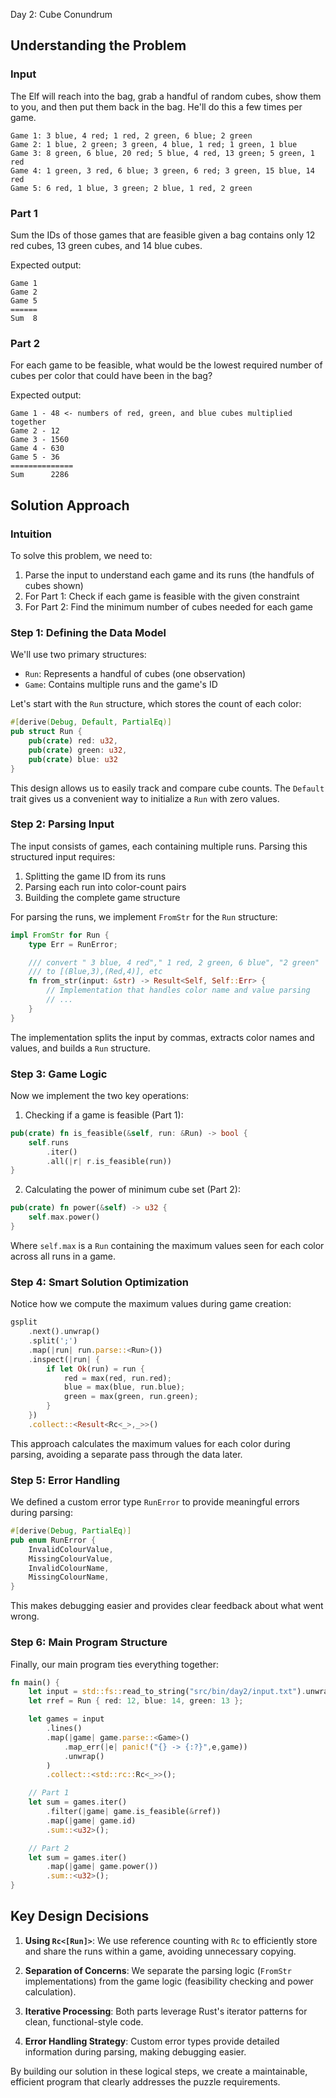 Day 2: Cube Conundrum

## Understanding the Problem

### Input
The Elf will reach into the bag, grab a handful of random cubes, show them to you, and then put them back in the bag. He'll do this a few times per game.

```
Game 1: 3 blue, 4 red; 1 red, 2 green, 6 blue; 2 green
Game 2: 1 blue, 2 green; 3 green, 4 blue, 1 red; 1 green, 1 blue
Game 3: 8 green, 6 blue, 20 red; 5 blue, 4 red, 13 green; 5 green, 1 red
Game 4: 1 green, 3 red, 6 blue; 3 green, 6 red; 3 green, 15 blue, 14 red
Game 5: 6 red, 1 blue, 3 green; 2 blue, 1 red, 2 green
```

### Part 1
Sum the IDs of those games that are feasible given a bag contains only 12 red cubes, 13 green cubes, and 14 blue cubes.

Expected output:
```
Game 1
Game 2
Game 5
======
Sum  8
```

### Part 2
For each game to be feasible, what would be the lowest required number of cubes per color that could have been in the bag?

Expected output:
```
Game 1 - 48 <- numbers of red, green, and blue cubes multiplied together
Game 2 - 12
Game 3 - 1560
Game 4 - 630
Game 5 - 36
==============
Sum      2286
```

## Solution Approach

### Intuition
To solve this problem, we need to:
1. Parse the input to understand each game and its runs (the handfuls of cubes shown)
2. For Part 1: Check if each game is feasible with the given constraint
3. For Part 2: Find the minimum number of cubes needed for each game

### Step 1: Defining the Data Model
We'll use two primary structures:
- `Run`: Represents a handful of cubes (one observation)
- `Game`: Contains multiple runs and the game's ID

Let's start with the `Run` structure, which stores the count of each color:

```rust
#[derive(Debug, Default, PartialEq)]
pub struct Run {
    pub(crate) red: u32,
    pub(crate) green: u32,
    pub(crate) blue: u32
}
```

This design allows us to easily track and compare cube counts. The `Default` trait gives us a convenient way to initialize a `Run` with zero values.

### Step 2: Parsing Input
The input consists of games, each containing multiple runs. Parsing this structured input requires:

1. Splitting the game ID from its runs
2. Parsing each run into color-count pairs
3. Building the complete game structure

For parsing the runs, we implement `FromStr` for the `Run` structure:

```rust
impl FromStr for Run {
    type Err = RunError;

    /// convert " 3 blue, 4 red"," 1 red, 2 green, 6 blue", "2 green"
    /// to [(Blue,3),(Red,4)], etc
    fn from_str(input: &str) -> Result<Self, Self::Err> {
        // Implementation that handles color name and value parsing
        // ...
    }
}
```

The implementation splits the input by commas, extracts color names and values, and builds a `Run` structure.

### Step 3: Game Logic
Now we implement the two key operations:

1. Checking if a game is feasible (Part 1):
```rust
pub(crate) fn is_feasible(&self, run: &Run) -> bool {
    self.runs
        .iter()
        .all(|r| r.is_feasible(run))
}
```

2. Calculating the power of minimum cube set (Part 2):
```rust
pub(crate) fn power(&self) -> u32 {
    self.max.power()
}
```

Where `self.max` is a `Run` containing the maximum values seen for each color across all runs in a game.

### Step 4: Smart Solution Optimization
Notice how we compute the maximum values during game creation:

```rust
gsplit
    .next().unwrap()
    .split(';')
    .map(|run| run.parse::<Run>())
    .inspect(|run| {
        if let Ok(run) = run {
            red = max(red, run.red);
            blue = max(blue, run.blue);
            green = max(green, run.green);
        }
    })
    .collect::<Result<Rc<_>,_>>()
```

This approach calculates the maximum values for each color during parsing, avoiding a separate pass through the data later.

### Step 5: Error Handling
We defined a custom error type `RunError` to provide meaningful errors during parsing:

```rust
#[derive(Debug, PartialEq)]
pub enum RunError {
    InvalidColourValue,
    MissingColourValue,
    InvalidColourName,
    MissingColourName,
}
```

This makes debugging easier and provides clear feedback about what went wrong.

### Step 6: Main Program Structure
Finally, our main program ties everything together:

```rust
fn main() {
    let input = std::fs::read_to_string("src/bin/day2/input.txt").unwrap_or_else(|e| panic!("{e}"));
    let rref = Run { red: 12, blue: 14, green: 13 };

    let games = input
        .lines()
        .map(|game| game.parse::<Game>()
            .map_err(|e| panic!("{} -> {:?}",e,game))
            .unwrap()
        )
        .collect::<std::rc::Rc<_>>();

    // Part 1
    let sum = games.iter()
        .filter(|game| game.is_feasible(&rref))
        .map(|game| game.id)
        .sum::<u32>();

    // Part 2
    let sum = games.iter()
        .map(|game| game.power())
        .sum::<u32>();
}
```

## Key Design Decisions

1. **Using `Rc<[Run]>`**: We use reference counting with `Rc` to efficiently store and share the runs within a game, avoiding unnecessary copying.

2. **Separation of Concerns**: We separate the parsing logic (`FromStr` implementations) from the game logic (feasibility checking and power calculation).

3. **Iterative Processing**: Both parts leverage Rust's iterator patterns for clean, functional-style code.

4. **Error Handling Strategy**: Custom error types provide detailed information during parsing, making debugging easier.

By building our solution in these logical steps, we create a maintainable, efficient program that clearly addresses the puzzle requirements.

